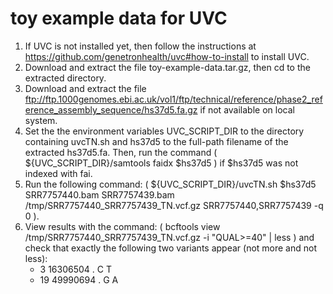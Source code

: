 # toy example data for UVC 

1. If UVC is not installed yet, then follow the instructions at https://github.com/genetronhealth/uvc#how-to-install to install UVC. 
2. Download and extract the file toy-example-data.tar.gz, then cd to the extracted directory.
3. Download and extract the file ftp://ftp.1000genomes.ebi.ac.uk/vol1/ftp/technical/reference/phase2_reference_assembly_sequence/hs37d5.fa.gz if not available on local system.
4. Set the the environment variables UVC_SCRIPT_DIR to the directory containing uvcTN.sh and hs37d5 to the full-path filename of the extracted hs37d5.fa. Then, run the command ( ${UVC_SCRIPT_DIR}/samtools faidx $hs37d5 ) if $hs37d5 was not indexed with fai. 
5. Run the following command: ( ${UVC_SCRIPT_DIR}/uvcTN.sh $hs37d5 SRR7757440.bam SRR7757439.bam /tmp/SRR7757440_SRR7757439_TN.vcf.gz SRR7757440,SRR7757439 -q 0 ).
6. View results with the command: ( bcftools view /tmp/SRR7757440_SRR7757439_TN.vcf.gz -i "QUAL>=40" | less ) and check that exactly the following two variants appear (not more and not less):
   +  3      16306504        .       C       T
   + 19      49990694        .       G       A
